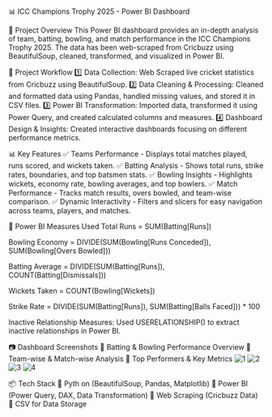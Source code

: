 📊 ICC Champions Trophy 2025 - Power BI Dashboard

📌 Project Overview
This Power BI dashboard provides an in-depth analysis of team, batting, bowling, and match performance in the ICC Champions Trophy 2025. The data has been web-scraped from Cricbuzz using BeautifulSoup, cleaned, transformed, and visualized in Power BI.

📂 Project Workflow
1️⃣ Data Collection: Web Scraped live cricket statistics from Cricbuzz using BeautifulSoup.
2️⃣ Data Cleaning & Processing: Cleaned and formatted data using Pandas, handled missing values, and stored it in CSV files.
3️⃣ Power BI Transformation: Imported data, transformed it using Power Query, and created calculated columns and measures.
4️⃣ Dashboard Design & Insights: Created interactive dashboards focusing on different performance metrics.

📊 Key Features
✅ Teams Performance - Displays total matches played, runs scored, and wickets taken.
✅ Batting Analysis - Shows total runs, strike rates, boundaries, and top batsmen stats.
✅ Bowling Insights - Highlights wickets, economy rate, bowling averages, and top bowlers.
✅ Match Performance - Tracks match results, overs bowled, and team-wise comparison.
✅ Dynamic Interactivity - Filters and slicers for easy navigation across teams, players, and matches.

📌 Power BI Measures Used
Total Runs = SUM(Batting[Runs])

Bowling Economy = DIVIDE(SUM(Bowling[Runs Conceded]), SUM(Bowling[Overs Bowled]))

Batting Average = DIVIDE(SUM(Batting[Runs]), COUNT(Batting[Dismissals]))

Wickets Taken = COUNT(Bowling[Wickets])

Strike Rate = DIVIDE(SUM(Batting[Runs]), SUM(Batting[Balls Faced])) * 100

Inactive Relationship Measures: Used USERELATIONSHIP() to extract inactive relationships in Power BI.

📷 Dashboard Screenshots
🔹 Batting & Bowling Performance Overview
🔹 Team-wise & Match-wise Analysis
🔹 Top Performers & Key Metrics
![1](https://github.com/user-attachments/assets/46da1ec7-f74c-4207-a8b0-10208b48fa35)
![2](https://github.com/user-attachments/assets/6ce58b33-2577-4cdc-9372-88f78087856f)
![3](https://github.com/user-attachments/assets/765445b4-d27d-4abd-8bc6-403f4bf1a313)
![4](https://github.com/user-attachments/assets/051ba4fa-62f2-4afa-89eb-8a0c47e0baca)


📦 Tech Stack
🔹 Pyth
on (BeautifulSoup, Pandas, Matplotlib)
🔹 Power BI (Power Query, DAX, Data Transformation)
🔹 Web Scraping (Cricbuzz Data)
🔹 CSV for Data Storage
